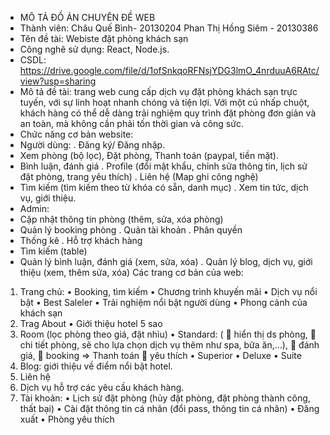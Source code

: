 - MÔ TẢ ĐỒ ÁN CHUYÊN ĐỀ WEB
- Thành viên: 	Châu Quế Bình- 20130204
		Phan Thị Hồng Siêm - 20130386
- Tên đề tài: Webiste đặt phòng khách sạn
- Công nghê sử dụng: React, Node.js.
- CSDL: https://drive.google.com/file/d/1ofSnkqoRFNsjYDG3lmO_4nrduuA6RAtc/view?usp=sharing
- Mô tả đề tài: trang web cung cấp dịch vụ đặt phòng khách sạn trực tuyến, với sự linh hoạt nhanh chóng và tiện lợi. Với một cú nhấp chuột, khách hàng có thể dễ dàng trải nghiệm quy trình đặt phòng đơn giản và an toàn, mà không cần phải tốn thời gian và công sức.
- Chức năng cơ bản website:
-	Người dùng: 
  .     Đăng ký/ Đăng nhập.
-	Xem phòng (bộ lọc), Đặt phòng, Thanh toán (paypal, tiền mặt).
-	Bình luận, đánh giá
  .     Profile (đổi mật khẩu, chỉnh sửa thông tin, lịch sử đặt phòng, trang yêu thích)
  .     Liên hệ (Map ghi công nghệ)
-	Tìm kiếm (tìm kiếm theo từ khóa có sẵn, danh mục)
  .     Xem tin tức, dịch vụ, giới thiệu.
-	Admin:
-	Cập nhật thông tin phòng (thêm, sửa, xóa phòng)
-	Quản lý booking phòng
  .     Quản tài khoản
  .     Phân quyền
-	Thống kê
  .     Hỗ trợ khách hàng
-	Tìm kiếm (table)
-	Quản lý bình luận, đánh giá (xem, sửa, xóa)
  .     Quản lý blog, dịch vụ, giới thiệu (xem, thêm sửa, xóa)
Các trang cơ bản của web:
1.	Trang chủ:
•	Booking, tìm kiếm
•	Chương trình khuyến mãi
•	Dịch vụ nổi bật
•	Best Saleler
•	Trải nghiệm nổi bật người dùng
•	Phong cảnh của khách sạn
2.	Trag About
•	Giới thiệu hotel 5 sao
3.	Room (lọc phòng theo giá, đặt nhìu)
•	Standard: (
	hiển thị ds phòng, 
	chi tiết phòng, sẽ cho lựa chọn dịch vụ thêm như spa, bữa ăn,…),
	 đánh giá, 
	booking => Thanh toán
	yêu thích
•	Superior
•	Deluxe
•	Suite
4.	Blog: giới thiệu về điểm nổi bật hotel.
5.	Liên hệ
6.	Dịch vụ hỗ trợ các yêu cầu khách hàng.
7.	Tài khoản:
•	Lịch sử đặt phòng (hủy đặt phòng, đặt phòng thành công, thất bại)
•	Cài đặt thông tin cá nhân (đổi pass, thông tin cá nhân)
•	Đăng xuất
•	Phòng yêu thích



